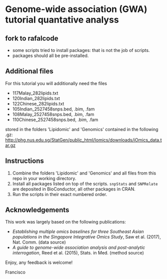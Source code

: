 # Genome-wide association (GWA) tutorial quantative analyss

## fork to rafalcode
* some scripts tried to install packages: that is not the job of scripts.
* packages should all be pre-installed.


## Additional files

For this tutorial you will additionally need the files

- 117Malay_282lipids.txt
- 120Indian_282lipids.txt
- 122Chinese_282lipids.txt
- 105Indian_2527458snps.bed, .bim, .fam
- 108Malay_2527458snps.bed, .bim, .fam
- 110Chinese_2527458snps.bed, .bim, .fam

stored in the folders 'Lipidomic' and 'Genomics' contained in the following .gz:
http://phg.nus.edu.sg/StatGen/public_html/Iomics/downloads/iOmics_data.tar.gz

## Instructions

1. Combine the folders 'Lipidomic' and 'Genomics' and all files from this repo in your working directory.
2. Install all packages listed on top of the scripts. `snpStats` and `SNPRelate` are deposited in BioConductor, all other packages in CRAN.
3. Run the scripts in their exact numbered order.

## Acknowledgements

This work was largely based on the following publications:

- *Establishing multiple omics baselines for three Southeast Asian populations in the Singapore Integrative Omics Study*, Saw et al. (2017), Nat. Comm. (data source)
- *A guide to genome-wide association analysis and post-analytic interrogation*, Reed et al. (2015), Stats. in Med. (method source)

Enjoy, any feedback is welcome!

Francisco
